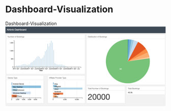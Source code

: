 # Dashboard-Visualization
Dashboard-Visualization
<br><img src="https://github.com/xewu/Dashboard-API-Python-Flask-MongoDB/raw/master/screen_short_dashboard.png"></br>
